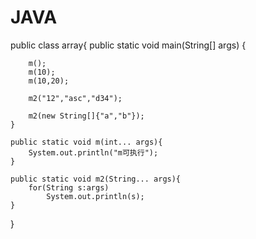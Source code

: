 # JAVA

public class array{
    public static void main(String[] args) {

        m();
        m(10);
        m(10,20);

        m2("12","asc","d34");

        m2(new String[]{"a","b"});
    }

    public static void m(int... args){
        System.out.println("m可执行");
    }

    public static void m2(String... args){
        for(String s:args)
            System.out.println(s);
    }

}
